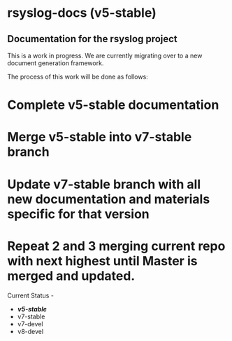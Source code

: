 rsyslog-docs (v5-stable)
========================

Documentation for the rsyslog project
-------------------------------------

This is a work in progress. We are currently migrating over to a new document
generation framework.

The process of this work will be done as follows:

# Complete v5-stable documentation
# Merge v5-stable into v7-stable branch
# Update v7-stable branch with all new documentation and materials specific for that version
# Repeat 2 and 3 merging current repo with next highest until Master is merged and updated.

Current Status -
* **_v5-stable_**
* v7-stable
* v7-devel
* v8-devel

